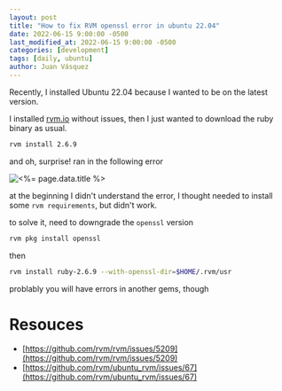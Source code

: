 ```yaml
---
layout: post
title: "How to fix RVM openssl error in ubuntu 22.04"
date: 2022-06-15 9:00:00 -0500
last_modified_at: 2022-06-15 9:00:00 -0500
categories: [development]
tags: [daily, ubuntu]
author: Juan Vásquez
---
```


Recently, I installed Ubuntu 22.04 because I wanted to be on the latest version.

I installed [rvm.io](https://rvm.io/) without issues,
then I just wanted to download the ruby binary as usual.

```bash
rvm install 2.6.9
```

and oh, surprise! ran in the following error

![<%= page.data.title %>](https://res.cloudinary.com/juanvqz/image/upload/v1655678572/blog/2022-06-15/download-ruby-error_mhgvj0.png#center)

at the beginning I didn't understand the error,
I thought needed to install some `rvm requirements`, but didn't work.

to solve it, need to downgrade the `openssl` version

```bash
rvm pkg install openssl
```

then

```bash
rvm install ruby-2.6.9 --with-openssl-dir=$HOME/.rvm/usr
```

problably you will have errors in another gems, though

# Resouces

- [https://github.com/rvm/rvm/issues/5209](https://github.com/rvm/rvm/issues/5209)
- [https://github.com/rvm/ubuntu_rvm/issues/67](https://github.com/rvm/ubuntu_rvm/issues/67)

